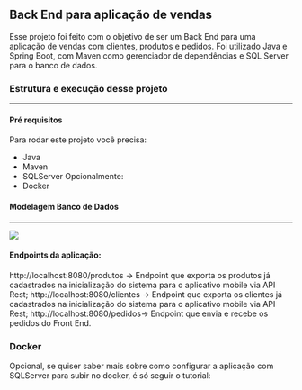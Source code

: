 ## Back End para aplicação de vendas
Esse projeto foi feito com o objetivo de ser um Back End para uma aplicação de vendas com clientes, produtos e pedidos. Foi utilizado Java e Spring Boot, com Maven como gerenciador de dependências e SQL Server para o banco de dados.

### Estrutura e execução desse projeto

------------


#### Pré requisitos
Para rodar este projeto você precisa:
- Java
- Maven
- SQLServer
Opcionalmente:
- Docker

#### Modelagem Banco de Dados

------------


[![](https://i.ibb.co/ZhY1Kzv/BD.png)](http://i.ibb.co/ZhY1Kzv/BD.png)

#### Endpoints da aplicação:

http://localhost:8080/produtos -> Endpoint que exporta os produtos já cadastrados na inicialização do sistema para o aplicativo mobile via API Rest;
http://localhost:8080/clientes -> Endpoint que exporta os clientes já cadastrados na inicialização do sistema para o aplicativo mobile via API Rest;
http://localhost:8080/pedidos-> Endpoint que envia e recebe os pedidos do Front End.

### Docker
Opcional, se quiser saber mais sobre como configurar a aplicação com SQLServer para subir no docker, é só seguir o tutorial:

